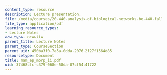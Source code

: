 ```yaml
---
content_type: resource
description: Lecture presentation.
file: /media/courses/20-440-analysis-of-biological-networks-be-440-fall-2004/37468cfcc379068e58da07cf54141722_mam_ep_morp_ii.pdf
file_type: application/pdf
learning_resource_types:
- Lecture Notes
ocw_type: OCWFile
parent_title: Lecture Notes
parent_type: CourseSection
parent_uid: 450ba3f0-7a5a-0dda-2076-2f27f1564d85
resourcetype: Document
title: mam_ep_morp_ii.pdf
uid: 37468cfc-c379-068e-58da-07cf54141722
---
```

